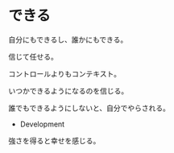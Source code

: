 # できる

自分にもできるし、誰かにもできる。

信じて任せる。

コントロールよりもコンテキスト。

いつかできるようになるのを信じる。

誰でもできるようにしないと、自分でやらされる。

-   Development

強さを得ると幸せを感じる。
